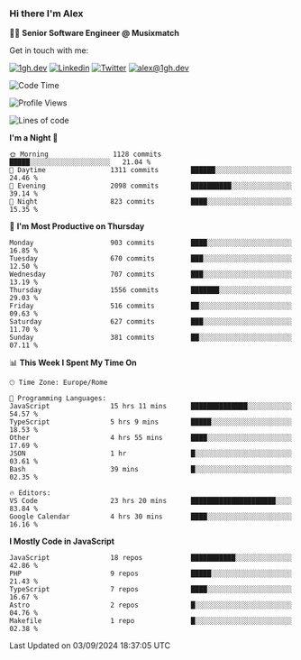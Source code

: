 ### Hi there I'm Alex

👨‍💻 __Senior Software Engineer @ Musixmatch__

Get in touch with me:

[![1gh.dev](https://img.shields.io/static/v1?label=1gh.dev&message=%20&color=red&logo=&style=flat-square&logoColor=white)](https://www.1gh.dev/)
[![Linkedin](https://img.shields.io/static/v1?label=Linkedin&message=%20&color=blue&logo=Linkedin&style=flat-square&logoColor=white)](https://linkedin.com/in/alexghirelli)
[![Twitter](https://img.shields.io/static/v1?label=Twitter&message=%20&color=blue&logo=Twitter&style=flat-square&logoColor=white)](https://twitter.com/alexGhirelli)
[![alex@1gh.dev](https://img.shields.io/static/v1?label=alex@1gh.dev&message=%20&color=red&logo=gmail&style=flat-square&logoColor=white)](mailto:alex@1gh.dev)

<!--START_SECTION:waka-->
![Code Time](http://img.shields.io/badge/Code%20Time-8%2C071%20hrs%2015%20mins-blue)

![Profile Views](http://img.shields.io/badge/Profile%20Views-0-blue)

![Lines of code](https://img.shields.io/badge/From%20Hello%20World%20I%27ve%20Written-25.8%20million%20lines%20of%20code-blue)

**I'm a Night 🦉** 

```text
🌞 Morning                1128 commits        █████░░░░░░░░░░░░░░░░░░░░   21.04 % 
🌆 Daytime                1311 commits        ██████░░░░░░░░░░░░░░░░░░░   24.46 % 
🌃 Evening                2098 commits        ██████████░░░░░░░░░░░░░░░   39.14 % 
🌙 Night                  823 commits         ████░░░░░░░░░░░░░░░░░░░░░   15.35 % 
```
📅 **I'm Most Productive on Thursday** 

```text
Monday                   903 commits         ████░░░░░░░░░░░░░░░░░░░░░   16.85 % 
Tuesday                  670 commits         ███░░░░░░░░░░░░░░░░░░░░░░   12.50 % 
Wednesday                707 commits         ███░░░░░░░░░░░░░░░░░░░░░░   13.19 % 
Thursday                 1556 commits        ███████░░░░░░░░░░░░░░░░░░   29.03 % 
Friday                   516 commits         ██░░░░░░░░░░░░░░░░░░░░░░░   09.63 % 
Saturday                 627 commits         ███░░░░░░░░░░░░░░░░░░░░░░   11.70 % 
Sunday                   381 commits         ██░░░░░░░░░░░░░░░░░░░░░░░   07.11 % 
```


📊 **This Week I Spent My Time On** 

```text
🕑︎ Time Zone: Europe/Rome

💬 Programming Languages: 
JavaScript               15 hrs 11 mins      ██████████████░░░░░░░░░░░   54.57 % 
TypeScript               5 hrs 9 mins        █████░░░░░░░░░░░░░░░░░░░░   18.53 % 
Other                    4 hrs 55 mins       ████░░░░░░░░░░░░░░░░░░░░░   17.69 % 
JSON                     1 hr                █░░░░░░░░░░░░░░░░░░░░░░░░   03.61 % 
Bash                     39 mins             █░░░░░░░░░░░░░░░░░░░░░░░░   02.35 % 

🔥 Editors: 
VS Code                  23 hrs 20 mins      █████████████████████░░░░   83.84 % 
Google Calendar          4 hrs 30 mins       ████░░░░░░░░░░░░░░░░░░░░░   16.16 % 
```

**I Mostly Code in JavaScript** 

```text
JavaScript               18 repos            ███████████░░░░░░░░░░░░░░   42.86 % 
PHP                      9 repos             █████░░░░░░░░░░░░░░░░░░░░   21.43 % 
TypeScript               7 repos             ████░░░░░░░░░░░░░░░░░░░░░   16.67 % 
Astro                    2 repos             █░░░░░░░░░░░░░░░░░░░░░░░░   04.76 % 
Makefile                 1 repo              █░░░░░░░░░░░░░░░░░░░░░░░░   02.38 % 
```




 Last Updated on 03/09/2024 18:37:05 UTC
<!--END_SECTION:waka-->
